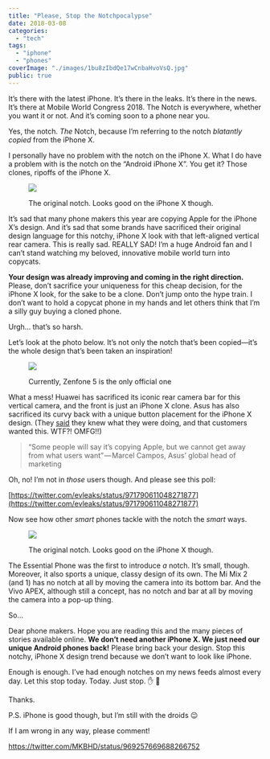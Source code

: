 ```yaml
---
title: "Please, Stop the Notchpocalypse"
date: 2018-03-08
categories:
  - "tech"
tags:
  - "iphone"
  - "phones"
coverImage: "./images/1bu8zIbdQe17wCnbaHvoVsQ.jpg"
public: true
---
```


It’s there with the latest iPhone. It’s there in the leaks. It’s there in the news. It’s there at Mobile World Congress 2018. The Notch is everywhere, whether you want it or not. And it’s coming soon to a phone near you.

<!--more-->

Yes, the notch. _The_ Notch, because I’m referring to the notch _blatantly copied_ from the iPhone X.

I personally have no problem with the notch on the iPhone X. What I do have a problem with is the notch on the “Android iPhone X”. You get it? Those clones, ripoffs of the iPhone X.

<figure>

![](./images/1bu8zIbdQe17wCnbaHvoVsQ.jpg)
<figcaption>
The original notch. Looks good on the iPhone X though.
</figcaption>
</figure>

It’s sad that many phone makers this year are copying Apple for the iPhone X’s design. And it’s sad that some brands have sacrificed their original design language for this notchy, iPhone X look with that left-aligned vertical rear camera. This is really sad. REALLY SAD! I’m a huge Android fan and I can’t stand watching my beloved, innovative mobile world turn into copycats.

**Your design was already improving and coming in the right direction.** Please, don’t sacrifice your uniqueness for this cheap decision, for the iPhone X look, for the sake to be a clone. Don’t jump onto the hype train. I don’t want to hold a copycat phone in my hands and let others think that I’m a silly guy buying a cloned phone.

Urgh… that’s so harsh.

Let’s look at the photo below. It’s not only the notch that’s been copied—it’s the whole design that’s been taken an inspiration!

<figure>

![](./images/1_NfMbfY9OENDVR6SCVMhtYg.webp)
<figcaption>
Currently, Zenfone 5 is the only official one
</figcaption>
</figure>

What a mess! Huawei has sacrificed its iconic rear camera bar for this vertical camera, and the front is just an iPhone X clone. Asus has also sacrificed its curvy back with a unique button placement for the iPhone X design. (They [said](https://www.theverge.com/2018/2/27/17057582/asus-zenfone-5-price-release-date-lite-mwc-2018) they knew what they were doing, and that customers wanted this. WTF?! OMFG!!)

> “Some people will say it’s copying Apple, but we cannot get away from what users want” — Marcel Campos, Asus’ global head of marketing

Oh, no! I’m not in _those_ users though. And please see this poll:

[https://twitter.com/evleaks/status/971790611048271877](https://twitter.com/evleaks/status/971790611048271877)

Now see how other _smart_ phones tackle with the notch the _smart_ ways.

<figure>

![](./images/1_6c9hAfV3Sh43qGETNWGcrA.webp)
<figcaption>
The original notch. Looks good on the iPhone X though.
</figcaption>
</figure>

The Essential Phone was the first to introduce _a_ notch. It’s small, though. Moreover, it also sports a unique, classy design of its own. The Mi Mix 2 (and 1) has no notch at all by moving the camera into its bottom bar. And the Vivo APEX, although still a concept, has no notch and bar at all by moving the camera into a pop-up thing.

So…

Dear phone makers. Hope you are reading this and the many pieces of stories available online. **We don’t need another iPhone X. We just need our unique Android phones back!** Please bring back your design. Stop this notchy, iPhone X design trend because we don’t want to look like iPhone.

Enough is enough. I’ve had enough notches on my news feeds almost every day. Let this stop today. Today. Just stop. ✋ 🛑

Thanks.

P.S. iPhone is good though, but I’m still with the droids 😉

If I am wrong in any way, please comment!

https://twitter.com/MKBHD/status/969257669688266752
